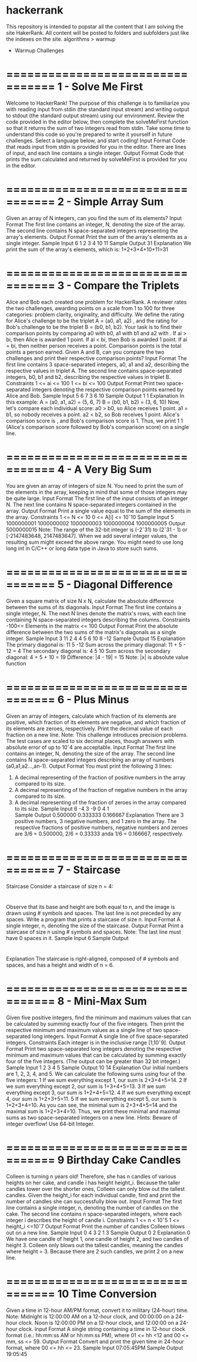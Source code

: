 # hackerrank
This repository is intended to popstar all the content that I am solving the site HakerRank. All content will be posted to folders and subfolders just like the indexes on the site.
algorithms > warmup
- Warmup Challenges

=================================
       1 - Solve Me First
=================================

Welcome to HackerRank! The purpose of this challenge is to familiarize you with reading input from stdin (the standard input stream) and writing output to stdout (the standard output stream) using our environment.
Review the code provided in the editor below, then complete the solveMeFirst function so that it returns the sum of two integers read from stdin. Take some time to understand this code so you're prepared to write it yourself in future challenges.
Select a language below, and start coding!
Input Format
Code that reads input from stdin is provided for you in the editor. There are  lines of input, and each line contains a single integer.
Output Format
Code that prints the sum calculated and returned by solveMeFirst is provided for you in the editor.

=================================
     2 - Simple Array Sum
=================================

Given an array of N integers, can you find the sum of its elements?
Input Format
The first line contains an integer, N, denoting the size of the array. 
The second line contains N space-separated integers representing the array's elements.
Output Format
Print the sum of the array's elements as a single integer.
Sample Input
6
1 2 3 4 10 11
Sample Output
31
Explanation
We print the sum of the array's elements, which is: 1+2+3+4+10+11=31

=================================
    3 - Compare the Triplets
=================================

Alice and Bob each created one problem for HackerRank. A reviewer rates the two challenges, awarding points on a scale from 1 to 100 for three categories: problem clarity, originality, and difficulty.
We define the rating for Alice's challenge to be the triplet A = (a0, a1, a2) , and the rating for Bob's challenge to be the triplet B = (b0, b1, b2).
Your task is to find their comparison points by comparing a0 with b0, a1 with b1 and a2  with .
If ai > bi, then Alice is awarded 1 point.
If ai < bi, then Bob is awarded 1 point.
If ai = bi, then neither person receives a point.
Comparison points is the total points a person earned.
Given A and B, can you compare the two challenges and print their respective comparison points?
Input Format
The first line contains 3 space-separated integers, a0, a1 and a2, describing the respective values in triplet A. 
The second line contains  space-separated integers, b0, b1 and b2, describing the respective values in triplet B.
Constraints
1 <= ai <= 100
1 <= bi <= 100
Output Format
Print two space-separated integers denoting the respective comparison points earned by Alice and Bob.
Sample Input
5 6 7
3 6 10
Sample Output
1 1
Explanation
In this example:
A = (a0, a1, a2) = (5, 6, 7)
B = (b0, b1, b2) = (3, 6, 10)
Now, let's compare each individual score:
a0 > b0, so Alice receives 1 point.
a1 = b1, so nobody receives a point.
a2 < b2, so Bob receives 1 point.
Alice's comparison score is , and Bob's comparison score is 1. Thus, we print 1 1 (Alice's comparison score followed by Bob's comparison score) on a single line.

=================================
    4 - A Very Big Sum
=================================

You are given an array of integers of size N. You need to print the sum of the elements in the array, keeping in mind that some of those integers may be quite large.
Input Format
The first line of the input consists of an integer N. The next line contains N space-separated integers contained in the array.
Output Format
Print a single value equal to the sum of the elements in the array.
Constraints
1 <= N <= 10
0 <= A[i] <= 10ˆ10
Sample Input
5
1000000001 1000000002 1000000003 1000000004 1000000005
Output
5000000015
Note:
The range of the 32-bit integer is (-2ˆ31) to (2ˆ31 - 1) or [-2147483648, 2147483647].
When we add several integer values, the resulting sum might exceed the above range. You might need to use long long int in C/C++ or long data type in Java to store such sums.

=================================
5 - Diagonal Difference
=================================

Given a square matrix of size N x N, calculate the absolute difference between the sums of its diagonals.
Input Format
The first line contains a single integer, N. The next N lines denote the matrix's rows, with each line containing N space-separated integers describing the columns.
Constraints
-100<= Elements in the matrix <= 100
Output Format
Print the absolute difference between the two sums of the matrix's diagonals as a single integer.
Sample Input
3
11 2 4
4 5 6
10 8 -12
Sample Output
15
Explanation
The primary diagonal is:
11
     5
       -12
Sum across the primary diagonal: 11 + 5 - 12 = 4
The secondary diagonal is:
        4
     5
10
Sum across the secondary diagonal: 4 + 5 + 10 = 19
Difference: |4 - 19| = 15
Note: |x| is absolute value function

=================================
6 - Plus Minus
=================================

Given an array of integers, calculate which fraction of its elements are positive, which fraction of its elements are negative, and which fraction of its elements are zeroes, respectively. Print the decimal value of each fraction on a new line.
Note: This challenge introduces precision problems. The test cases are scaled to six decimal places, though answers with absolute error of up to 10ˆ4 are acceptable.
Input Format
The first line contains an integer, N, denoting the size of the array. 
The second line contains N space-separated integers describing an array of numbers (a0,a1,a2...,an-1).
Output Format
You must print the following 3 lines:
1. A decimal representing of the fraction of positive numbers in the array compared to its size.
2. A decimal representing of the fraction of negative numbers in the array compared to its size.
3. A decimal representing of the fraction of zeroes in the array compared to its size.
Sample Input
6
-4 3 -9 0 4 1         
Sample Output
0.500000
0.333333
0.166667
Explanation
There are 3 positive numbers, 3 negative numbers, and 1 zero in the array. 
The respective fractions of positive numbers, negative numbers and zeroes are 3/6 = 0.500000, 2/6 = 0.33333 anda 1/6 = 0.166667, respectively.

=================================
7 - Staircase
=================================
Staircase
Consider a staircase of size n = 4:
#
##
###
####
Observe that its base and height are both equal to n, and the image is drawn using # symbols and spaces. The last line is not preceded by any spaces.
Write a program that prints a staircase of size n.
Input Format
A single integer, n, denoting the size of the staircase.
Output Format
Print a staircase of size n using # symbols and spaces.
Note: The last line must have 0 spaces in it.
Sample Input
6
Sample Output
#
##
###
####
#####
######
Explanation
The staircase is right-aligned, composed of # symbols and spaces, and has a height and width of n = 6.


=================================
8 - Mini-Max Sum
=================================

Given five positive integers, find the minimum and maximum values that can be calculated by summing exactly four of the five integers. Then print the respective minimum and maximum values as a single line of two space-separated long integers.
Input Format
A single line of five space-separated integers.
Constraints
Each integer is in the inclusive range [1,10ˆ9].
Output Format
Print two space-separated long integers denoting the respective minimum and maximum values that can be calculated by summing exactly four of the five integers. (The output can be greater than 32 bit integer.)
Sample Input
1 2 3 4 5
Sample Output
10 14
Explanation
Our initial numbers are 1, 2, 3, 4, and 5. We can calculate the following sums using four of the five integers:
1 If we sum everything except 1, our sum is 2+3+4+5=14.
2 If we sum everything except 2, our sum is 1+3+4+5=13.
3 If we sum everything except 3, our sum is 1+2+4+5=12.
4 If we sum everything except 4, our sum is 1+2+3+5=11.
5 If we sum everything except 5, our sum is 1+2+3+4=10.
As you can see, the minimal sum is 2+3+4+5=14 and the maximal sum is 1+2+3+4=10. Thus, we print these minimal and maximal sums as two space-separated integers on a new line.
Hints: Beware of integer overflow! Use 64-bit Integer.

=================================
9 Birthday Cake Candles
=================================
Colleen is turning n years old! Therefore, she has n candles of various heights on her cake, and candle i has height height_i. Because the taller candles tower over the shorter ones, Colleen can only blow out the tallest candles.
Given the height_i for each individual candle, find and print the number of candles she can successfully blow out.
Input Format
The first line contains a single integer, n, denoting the number of candles on the cake.
The second line contains n space-separated integers, where each integer i describes the height of candle i.
Constraints
1 <= n < 10ˆ5
1 <= height_i <=10ˆ7
Output Format
Print the number of candles Colleen blows out on a new line.
Sample Input 0
4
3 2 1 3
Sample Output 0
2
Explanation 0
We have one candle of height 1, one candle of height 2, and two candles of height 3. Colleen only blows out the tallest candles, meaning the candles where height = 3. Because there are 2 such candles, we print 2 on a new line.

=================================
10 Time Conversion
=================================
Given a time in 12-hour AM/PM format, convert it to military (24-hour) time.
Note: Midnight is 12:00:00 AM on a 12-hour clock, and 00:00:00 on a 24-hour clock. Noon is 12:00:00 PM on a 12-hour clock, and 12:00:00 on a 24-hour clock.
Input Format
A single string containing a time in 12-hour clock format (i.e.: hh:mm:ss AM or hh:mm:ss PM), where 01 <= hh <12 and 00 <= mm, ss <= 59.
Output Format
Convert and print the given time in 24-hour format, where 00 <= hh <= 23.
Sample Input
07:05:45PM
Sample Output
19:05:45
